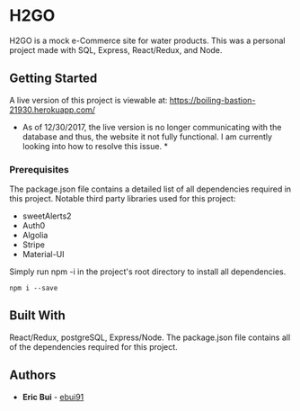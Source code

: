 # H2GO

H2GO is a mock e-Commerce site for water products. This was a personal project made with SQL, Express, React/Redux, and Node.

## Getting Started

A live version of this project is viewable at: 
https://boiling-bastion-21930.herokuapp.com/

* As of 12/30/2017, the live version is no longer communicating with the database and thus, the website it not fully functional. I am currently looking into how to resolve this issue. *

### Prerequisites
The package.json file contains a detailed list of all dependencies required in this project.
Notable third party libraries used for this project:
- sweetAlerts2
- Auth0
- Algolia 
- Stripe
- Material-UI

Simply run npm -i in the project's root directory to install all dependencies.

```
npm i --save
```

## Built With

React/Redux, postgreSQL, Express/Node.
The package.json file contains all of the dependencies required for this project.

## Authors

* **Eric Bui** - [ebui91](https://github.com/ebui91)
